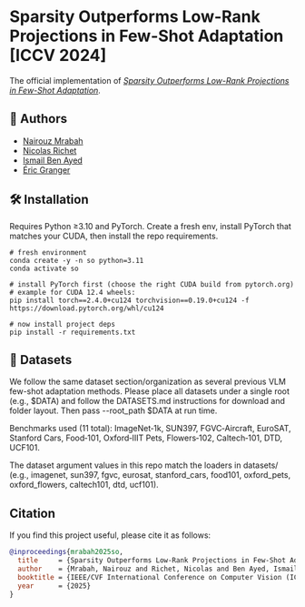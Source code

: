 # Sparsity Outperforms Low-Rank Projections in Few-Shot Adaptation [ICCV 2024]

The official implementation of [*Sparsity Outperforms Low-Rank Projections in Few-Shot Adaptation*](https://arxiv.org/abs/2504.12436).


## 👥 Authors
- [Nairouz Mrabah](https://scholar.google.com/citations?user=pJm5B2YAAAAJ&hl=en)  
- [Nicolas Richet](https://scholar.google.com/citations?view_op=list_works&hl=fr&hl=fr&user=REJ_xkEAAAAJ)  
- [Ismail Ben Ayed](https://scholar.google.com/citations?user=29vyUccAAAAJ&hl=en)  
- [Éric Granger](https://scholar.google.ca/citations?user=TmfbdagAAAAJ&hl=en)


## 🛠️ Installation
Requires Python ≥3.10 and PyTorch. Create a fresh env, install PyTorch that matches your CUDA, then install the repo requirements.

```
# fresh environment
conda create -y -n so python=3.11
conda activate so

# install PyTorch first (choose the right CUDA build from pytorch.org)
# example for CUDA 12.4 wheels:
pip install torch==2.4.0+cu124 torchvision==0.19.0+cu124 -f https://download.pytorch.org/whl/cu124

# now install project deps
pip install -r requirements.txt
```
## 📁 Datasets

We follow the same dataset section/organization as several previous VLM few-shot adaptation methods. Please place all datasets under a single root (e.g., $DATA) and follow the DATASETS.md instructions for download and folder layout. Then pass --root_path $DATA at run time. 

Benchmarks used (11 total): ImageNet‑1k, SUN397, FGVC‑Aircraft, EuroSAT, Stanford Cars, Food‑101, Oxford‑IIIT Pets, Flowers‑102, Caltech‑101, DTD, UCF101. 

The dataset argument values in this repo match the loaders in datasets/ (e.g., imagenet, sun397, fgvc, eurosat, stanford_cars, food101, oxford_pets, oxford_flowers, caltech101, dtd, ucf101).

## Citation

If you find this project useful, please cite it as follows:

```bibtex
@inproceedings{mrabah2025so,
  title     = {Sparsity Outperforms Low-Rank Projections in Few-Shot Adaptation},
  author    = {Mrabah, Nairouz and Richet, Nicolas and Ben Ayed, Ismail and Granger, Eric},
  booktitle = {IEEE/CVF International Conference on Computer Vision (ICCV)},
  year      = {2025}
}
```


